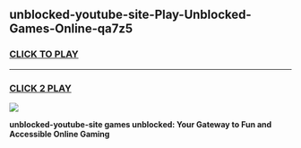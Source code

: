 
## unblocked-youtube-site-Play-Unblocked-Games-Online-qa7z5
<h3>
<a href="https://premium76.site?title=unblocked-youtube-site&ref=25A">CLICK TO PLAY</a></h3>
<hr>

<h3>
<a href="https://premium76.site?title=unblocked-youtube-site&ref=25A">CLICK 2 PLAY</a>
  
</h3>

<a href="https://premium76.site?title=unblocked-youtube-site&ref=25A"><img src="https://clearcache.store/games.png"></a>


**unblocked-youtube-site games unblocked: Your Gateway to Fun and Accessible Online Gaming**
